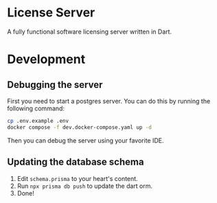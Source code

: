 # License Server

A fully functional software licensing server written in Dart.

# Development

## Debugging the server

First you need to start a postgres server. You can do this by running the following command:

```bash
cp .env.example .env
docker compose -f dev.docker-compose.yaml up -d 
```

Then you can debug the server using your favorite IDE.

## Updating the database schema

1. Edit `schema.prisma` to your heart's content.
2. Run `npx prisma db push` to update the dart orm.
3. Done!
